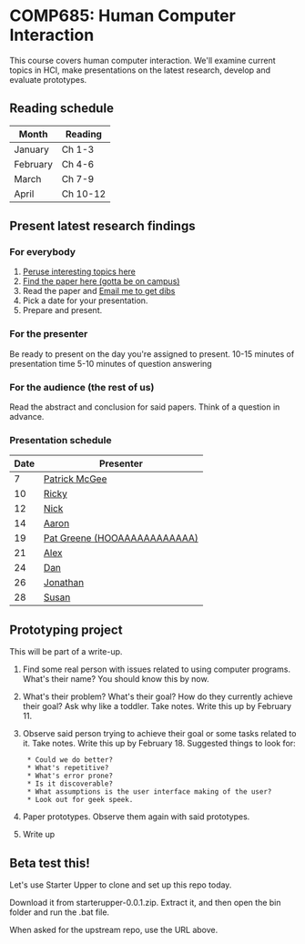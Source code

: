 COMP685: Human Computer Interaction
===================================

This course covers human computer interaction. We'll examine current topics in HCI, make presentations on the latest research, develop and evaluate prototypes.

Reading schedule
----------------

Month    | Reading
-------- | --------
January  | Ch 1-3
February | Ch 4-6
March    | Ch 7-9
April    | Ch 10-12

Present latest research findings
--------------------------------

### For everybody

1. [Peruse interesting topics here](http://chi2013.acm.org/program/by-day/)
2. [Find the paper here (gotta be on campus)](http://dl.acm.org/)
3. Read the paper and [Email me to get dibs](lawrancej@wit.edu)
4. Pick a date for your presentation.
5. Prepare and present.

### For the presenter

Be ready to present on the day you're assigned to present.
10-15 minutes of presentation time
5-10 minutes of question answering

### For the audience (the rest of us)

Read the abstract and conclusion for said papers.
Think of a question in advance.

### Presentation schedule

Date | Presenter
---- | ----------
7    | [Patrick McGee](http://people.csail.mit.edu/erinsol/papers/uist09.pdf)
10   | [Ricky](http://www.stefaniemueller.org//wp-content/themes/f8-lite/images/laserorigami/2013-chi-mueller-kruck-baudisch-laserorigami.pdf)
12   | [Nick](http://dl.acm.org/citation.cfm?doid=2470654.2466135)
14   | [Aaron](http://dl.acm.org/citation.cfm?id=2543921&CFID=404556350&CFTOKEN=77963591)
19   | [Pat Greene (HOOAAAAAAAAAAAA)](http://dl.acm.org/citation.cfm?doid=2470654.2466200)
21   | [Alex](http://dl.acm.org/citation.cfm?doid=2470654.2466419)
24   | [Dan](http://dl.acm.org/citation.cfm?id=2466457)
26   | [Jonathan](http://dl.acm.org/citation.cfm?id=2470654.2466260&coll=DL&dl=ACM&CFID=413794045&CFTOKEN=63464703)
28   | [Susan](http://dl.acm.org/citation.cfm?id=2470654.2470662&coll=DL&dl=ACM&CFID=413794045&CFTOKEN=63464703)

Prototyping project
-------------------

This will be part of a write-up.

1. Find some real person with issues related to using computer programs. What's their name? You should know this by now.
2. What's their problem? What's their goal? How do they currently achieve their goal? Ask why like a toddler. Take notes. Write this up by February 11.
3. Observe said person trying to achieve their goal or some tasks related to it. Take notes. Write this up by February 18. Suggested things to look for:

        * Could we do better?
        * What's repetitive?
        * What's error prone?
        * Is it discoverable?
        * What assumptions is the user interface making of the user?
        * Look out for geek speek.

4. Paper prototypes. Observe them again with said prototypes.
5. Write up

Beta test this!
---------------
Let's use Starter Upper to clone and set up this repo today.

Download it from starterupper-0.0.1.zip.
Extract it, and then open the bin folder and run the .bat file.

When asked for the upstream repo, use the URL above.
